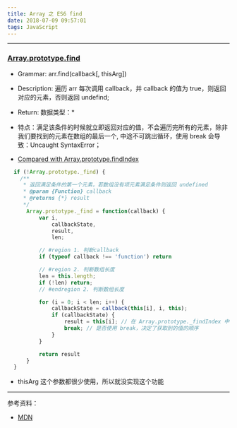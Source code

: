 ```yaml
---
title: Array 之 ES6 find
date: 2018-07-09 09:57:01
tags: JavaScript
---
```


-----

### [Array.prototype.find](https://developer.mozilla.org/zh-CN/docs/Web/JavaScript/Reference/Global_Objects/Array/find)
  * Grammar: arr.find(callback[, thisArg])
  * Description: 遍历 arr 每次调用 callback，并 callback 的值为 true，则返回对应的元素，否则返回 undefind;
  * Return: 数据类型：*
  * 特点：满足该条件的时候就立即返回对应的值，不会遍历完所有的元素，除非我们要找到的元素在数组的最后一个, 中途不可跳出循环，使用 break 会导致：Uncaught SyntaxError；

  * [Compared with Array.prototype.findIndex](https://www.pengjiandry.com/2018/04/20/Array%20%E4%B9%8B%20ES6%20findIndex/)

```js
  if (!Array.prototype._find) {
    /**
     * 返回满足条件的第一个元素，若数组没有项元素满足条件则返回 undefined
     * @param {Function} callback
     * @returns {*} result
     */
      Array.prototype._find = function(callback) {
          var i,
              callbackState,
              result,
              len;

          // #region 1. 判断callback
          if (typeof callback !== 'function') return

          // #region 2. 判断数组长度
          len = this.length;
          if (!len) return;
          // #endregion 2. 判断数组长度

          for (i = 0; i < len; i++) {
              callbackState = callback(this[i], i, this);
              if (callbackState) {
                  result = this[i]; // 在 Array.prototype._findIndex 中 result =i
                  break; // 是否使用 break，决定了获取到的值的顺序
              }
          }

          return result
      }
  }
```
  * thisArg 这个参数都很少使用，所以就没实现这个功能

----
参考资料：

  * [MDN](https://developer.mozilla.org/zh-CN/docs/Web/JavaScript/Typed_arrays)

